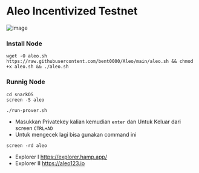 # Aleo Incentivized Testnet

![image](https://user-images.githubusercontent.com/38981255/185994172-0b4e4ea8-f81a-48db-8020-9be619f485b7.png)

### Install Node
```
wget -O aleo.sh https://raw.githubusercontent.com/bent0000/Aleo/main/aleo.sh && chmod +x aleo.sh && ./aleo.sh
```

### Runnig Node
```
cd snarkOS
screen -S aleo
```

```
./run-prover.sh
```

- Masukkan Privatekey kalian kemudian ``enter`` dan Untuk Keluar dari screen ``CTRL+AD``
- Untuk mengecek lagi bisa gunakan command ini 
```
screen -rd aleo
```


- Explorer I  https://explorer.hamp.app/
- Explorer II https://aleo123.io
